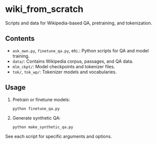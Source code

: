 # wiki_from_scratch

Scripts and data for Wikipedia-based QA, pretraining, and tokenization.

## Contents

- `ask_own.py`, `finetune_qa.py`, etc.: Python scripts for QA and model training.
- `data/`: Contains Wikipedia corpus, passages, and QA data.
- `mlm_ckpt/`: Model checkpoints and tokenizer files.
- `tok/`, `tok_wp/`: Tokenizer models and vocabularies.

## Usage

1. Pretrain or finetune models:
   ```
   python finetune_qa.py
   ```
2. Generate synthetic QA:
   ```
   python make_synthetic_qa.py
   ```

See each script for specific arguments and options.
